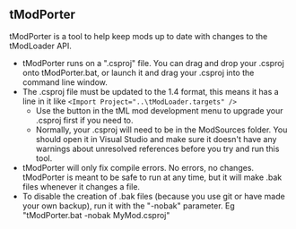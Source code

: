 ﻿## tModPorter

tModPorter is a tool to help keep mods up to date with changes to the tModLoader API. 

- tModPorter runs on a ".csproj" file. You can drag and drop your .csproj onto tModPorter.bat, or launch it and drag your .csproj into the command line window.
- The .csproj file must be updated to the 1.4 format, this means it has a line in it like `<Import Project="..\tModLoader.targets" />`
    - Use the button in the tML mod development menu to upgrade your .csproj first if you need to.
    - Normally, your .csproj will need to be in the ModSources folder. You should open it in Visual Studio and make sure it doesn't have any warnings about unresolved references before you try and run this tool.
- tModPorter will only fix compile errors. No errors, no changes. tModPorter is meant to be safe to run at any time, but it will make .bak files whenever it changes a file.
- To disable the creation of .bak files (because you use git or have made your own backup), run it with the "-nobak" parameter. Eg "tModPorter.bat -nobak MyMod.csproj"
